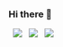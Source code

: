 ### Hi there 👋

<img hspace="8" src="https://github-readme-stats.vercel.app/api?username=lsiuf&show_icons=true" />
<img src="https://stats.justsong.cn/api/leetcode/?username=momo-tn6&cn=true" />
<img hspace="8" src="https://github-readme-stats.vercel.app/api/top-langs/?username=lsiuf" />

<!--
**lsiuf/lsiuf** is a ✨ _special_ ✨ repository because its `README.md` (this file) appears on your GitHub profile.

Here are some ideas to get you started:

- 🔭 I’m currently working on ...
- 🌱 I’m currently learning ...
- 👯 I’m looking to collaborate on ...
- 🤔 I’m looking for help with ...
- 💬 Ask me about ...
- 📫 How to reach me: ...
- 😄 Pronouns: ...
- ⚡ Fun fact: ...
-->
